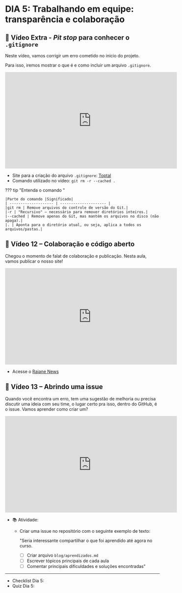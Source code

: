 # DIA 5: Trabalhando em equipe: transparência e colaboração

## 🎥 Vídeo Extra - _Pit stop_ para conhecer o `.gitignore`

Neste vídeo, vamos corrigir um erro cometido no inicio do projeto. 

Para isso, iremos mostrar o que é e como incluir um arquivo `.gitignore`.

<iframe width="560" height="315" src="https://www.youtube.com/embed/7oLz1wQJWMw?si=O9szP20XHxXCrIMO" title="YouTube video player" frameborder="0" allow="accelerometer; autoplay; clipboard-write; encrypted-media; gyroscope; picture-in-picture; web-share" referrerpolicy="strict-origin-when-cross-origin" allowfullscreen></iframe>

- Site para a criação do arquivo `.gitignore`: [Toptal](https://www.toptal.com/developers/gitignore)
- Comando utilizado no vídeo: `git rm -r --cached . `

??? tip "Entenda o comando "

    |Parte do comando |Significado|
    | -------------------- | --------------------- |
    |git rm	| Remove arquivos do controle de versão do Git.|
    |-r	| "Recursivo" — necessário para remover diretórios inteiros.|
    |--cached | Remove apenas do Git, mas mantém os arquivos no disco (não apaga).|
    |. | Aponta para o diretório atual, ou seja, aplica a todos os arquivos/pastas.|

## 🎥 Vídeo 12 – Colaboração e código aberto

Chegou o momento de falat de colaboração e publicação. Nesta aula, vamos publicar o nosso site!

<iframe width="560" height="315" src="https://www.youtube.com/embed/x8eA_b-pwUY?si=ucOiumX7tMa_sfpE" title="YouTube video player" frameborder="0" allow="accelerometer; autoplay; clipboard-write; encrypted-media; gyroscope; picture-in-picture; web-share" referrerpolicy="strict-origin-when-cross-origin" allowfullscreen></iframe>

- Acesse o [Raiane News](raianecardoso.github.io/raiane-news/)

## 🎥 Vídeo 13 – Abrindo uma issue

Quando você encontra um erro, tem uma sugestão de melhoria ou precisa discutir uma ideia com seu time, o lugar certo pra isso, dentro do GitHub, é o issue. Vamos aprender como criar um?

<iframe width="560" height="315" src="https://www.youtube.com/embed/bB2RteacjxQ?si=BeAZTm6xmOBsrDZf" title="YouTube video player" frameborder="0" allow="accelerometer; autoplay; clipboard-write; encrypted-media; gyroscope; picture-in-picture; web-share" referrerpolicy="strict-origin-when-cross-origin" allowfullscreen></iframe>

- 📚 Atividade:
    - Criar uma issue no repositório com o seguinte exemplo de texto:
        
        "Seria interessante compartilhar o que foi aprendido até agora no curso.

        - [ ] Criar arquivo `blog/aprendizados.md`
        - [ ] Escrever tópicos principais de cada aula
        - [ ] Comentar principais dificuldades e soluções encontradas"

__________
 - Checklist Dia 5:
 - Quiz Dia 5: